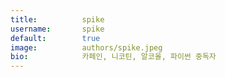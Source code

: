 ```yaml
---
title:          spike
username:       spike
default:        true
image:          authors/spike.jpeg
bio:            카페인, 니코틴, 알코올, 파이썬 중독자
---
```

